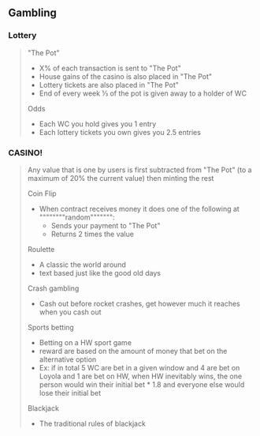 ## Gambling

### Lottery
> "The Pot"
> - X% of each transaction is sent to "The Pot"
> - House gains of the casino is also placed in "The Pot"
> - Lottery tickets are also placed in "The Pot"
> - End of every week ⅓ of the pot is given away to a holder of WC
> 
> Odds
> - Each WC you hold gives you 1 entry
> - Each lottery tickets you own  gives you 2.5 entries



### CASINO!
> Any value that is one by users is first subtracted from "The Pot" (to a maximum of 20% the current value) then minting the rest
>
> Coin Flip
> - When contract receives money it does one of the following at """"""""random""""""":
>   - Sends your payment to "The Pot"
>   - Returns 2 times the value
>
> Roulette
> - A classic the world around
> - text based just like the good old days
>
> 
> Crash gambling 
> - Cash out before rocket crashes, get however much it reaches when you cash out 
> 
> Sports betting 
> - Betting on a HW sport game
> - reward are based on the amount of money that bet on the alternative option
> - Ex: if in total 5 WC are bet in a given window and 4 are bet on Loyola and 1 are bet on HW, when HW inevitably wins, the one person would win their initial bet * 1.8 and everyone else would lose their initial bet 
> 
> Blackjack 
> - The traditional rules of blackjack